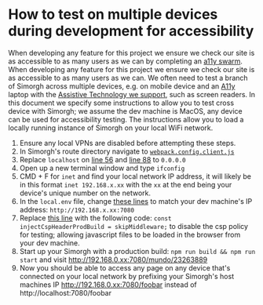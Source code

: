 # How to test on multiple devices during development for accessibility
When developing any feature for this project we ensure we check our site is as accessible to as many users as we can by completing an [a11y swarm](https://bbc.github.io/accessibility-news-and-you/guides/accessibility-swarms.html).  When developing any feature for this project we ensure we check our site is as accessible to as many users as we can. We often need to test a branch of Simorgh across multiple devices, e.g. on mobile device and an [A11y](https://www.a11yproject.com/about/#what-does-the-term-a11y-mean) laptop with the [Assistive Technology we support](https://bbc.github.io/accessibility-news-and-you/accessibility-and-supported-assistive-technology), such as screen readers.
In this document we specify some instructions to allow you to test cross device with Simorgh; we assume the dev machine is MacOS, any device can be used for accessibility testing. The instructions allow you to load a locally running instance of Simorgh on your local WiFi network.

1. Ensure any local VPNs are disabled before attempting these steps.
2. In Simorgh's route directory navigate to [`webpack.config.client.js`](https://github.com/bbc/simorgh/blob/latest/webpack.config.client.js)
3. Replace `localhost` on [line 56](https://github.com/bbc/simorgh/blob/e54ee00e04b2a4feffb1d298550b7aa6b3ca4d62/webpack.config.client.js#L56) and [line 88](https://github.com/bbc/simorgh/blob/e54ee00e04b2a4feffb1d298550b7aa6b3ca4d62/webpack.config.client.js#L88) to `0.0.0.0`
4. Open up a new terminal window and type `ifconfig`
5. CMD + F for `inet` and find your local network IP address, it will likely be in this format `inet 192.168.x.xx` with the `xx` at the end being your device's unique number on the network.
6. In the `local.env` file, change [these lines](https://github.com/bbc/simorgh/blob/4521b30e356673c68472cef2c67c234955e889b3/envConfig/local.env#L2..L3) to match your dev machine's IP address: `http://192.168.x.xx:7080`
7. Replace [this line](https://github.com/bbc/simorgh/blob/4521b30e356673c68472cef2c67c234955e889b3/src/server/index.jsx#L64) with the following code: `const injectCspHeaderProdBuild = skipMiddleware;` to disable the csp policy for testing; allowing javascript files to be loaded in the browser from your dev machine.
8. Start up your Simorgh with a production build: `npm run build && npm run start` and visit http://192.168.0.xx:7080/mundo/23263889
9. Now you should be able to access any page on any device that's connected on your local network by prefixing your Simorgh's host machines IP http://192.168.0.xx:7080/foobar instead of http://localhost:7080/foobar
